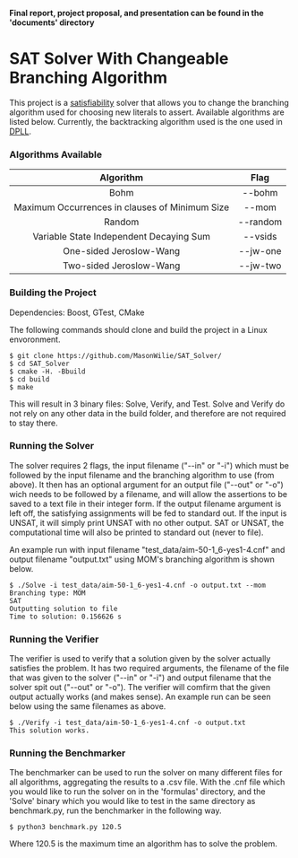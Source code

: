 **Final report, project proposal, and presentation can be found in the 'documents' directory**

# SAT Solver With Changeable Branching Algorithm

This project is a [satisfiability](https://en.wikipedia.org/wiki/Boolean_satisfiability_problem) solver that allows you to change the branching algorithm used for choosing new literals to assert. Available algorithms are listed below. Currently, the backtracking algorithm used is the one used in [DPLL](https://en.wikipedia.org/wiki/DPLL_algorithm).

### Algorithms Available

|Algorithm  | Flag          |
|:---------:|:-------------:|
|Bohm       | --bohm |  
|Maximum Occurrences in clauses of Minimum Size | --mom|
|Random | --random|
|Variable State Independent Decaying Sum | --vsids|
|One-sided Jeroslow-Wang | --jw-one|
|Two-sided Jeroslow-Wang | --jw-two|

### Building the Project
Dependencies: Boost, GTest, CMake

The following commands should clone and build the project in a Linux envoronment.
```
$ git clone https://github.com/MasonWilie/SAT_Solver/
$ cd SAT_Solver
$ cmake -H. -Bbuild
$ cd build
$ make
```
This will result in 3 binary files: Solve, Verify, and Test. Solve and Verify do not rely on any other data in the build folder, and therefore are not required to stay there.

### Running the Solver
The solver requires 2 flags, the input filename ("--in" or "-i") which must be followed by the input filename and the branching algorithm to use (from above). It then has an optional argument for an output file ("--out" or "-o") wich needs to be followed by a filename, and will allow the assertions to be saved to a text file in their integer form. If the output filename argument is left off, the satisfying assignments will be fed to standard out. If the input is UNSAT, it will simply print UNSAT with no other output. SAT or UNSAT, the computational time will also be printed to standard out (never to file).

An example run with input filename "test_data/aim-50-1_6-yes1-4.cnf" and output filename "output.txt" using MOM's branching algorithm is shown below.

```
$ ./Solve -i test_data/aim-50-1_6-yes1-4.cnf -o output.txt --mom
Branching type: MOM
SAT
Outputting solution to file
Time to solution: 0.156626 s
```
### Running the Verifier
The verifier is used to verify that a solution given by the solver actually satisfies the problem. It has two required arguments, the filename of the file that was given to the solver ("--in" or "-i") and output filename that the solver spit out ("--out" or "-o"). The verifier will comfirm that the given output actually works (and makes sense). An example run can be seen below using the same filenames as above.

```
$ ./Verify -i test_data/aim-50-1_6-yes1-4.cnf -o output.txt
This solution works.
```

### Running the Benchmarker
The benchmarker can be used to run the solver on many different files for all algorithms, aggregating the results to a .csv file. With the .cnf file which you would like to run the solver on in the 'formulas' directory, and the 'Solve' binary which you would like to test in the same directory as benchmark.py, run the benchmarker in the following way.

```
$ python3 benchmark.py 120.5
```

Where 120.5 is the maximum time an algorithm has to solve the problem.

